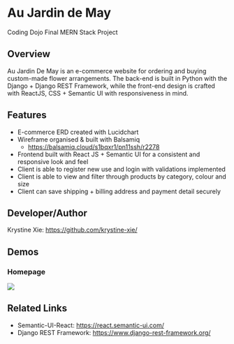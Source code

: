 # Au Jardin de May
  Coding Dojo Final MERN Stack Project

## Overview
  Au Jardin De May is an e-commerce website for ordering and buying custom-made flower arrangements. The back-end is built in Python with the Django + Django REST Framework, while the front-end design is crafted with ReactJS, CSS + Semantic UI with responsiveness in mind.
  
## Features
  * E-commerce ERD created with Lucidchart
  * Wireframe organised & built with Balsamiq
    * https://balsamiq.cloud/s1bqxr1/pn11ssh/r2278
  * Frontend built with React JS + Semantic UI for a consistent and responsive look and feel
  * Client is able to register new use and login with validations implemented
  * Client is able to view and filter through products by category, colour and size
  * Client can save shipping + billing address and payment detail securely

## Developer/Author
  Krystine Xie: https://github.com/krystine-xie/

## Demos
  ### Homepage 
  ![](home.gif)

## Related Links
  * Semantic-UI-React: https://react.semantic-ui.com/
  * Django REST Framework: https://www.django-rest-framework.org/

